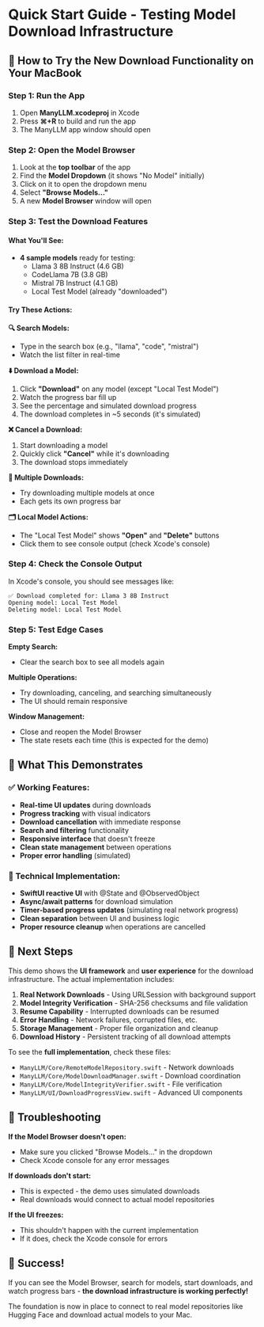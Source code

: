 # Quick Start Guide - Testing Model Download Infrastructure

## 🚀 How to Try the New Download Functionality on Your MacBook

### Step 1: Run the App
1. Open **ManyLLM.xcodeproj** in Xcode
2. Press **⌘+R** to build and run the app
3. The ManyLLM app window should open

### Step 2: Open the Model Browser
1. Look at the **top toolbar** of the app
2. Find the **Model Dropdown** (it shows "No Model" initially)
3. Click on it to open the dropdown menu
4. Select **"Browse Models..."**
5. A new **Model Browser** window will open

### Step 3: Test the Download Features

#### What You'll See:
- **4 sample models** ready for testing:
  - Llama 3 8B Instruct (4.6 GB)
  - CodeLlama 7B (3.8 GB) 
  - Mistral 7B Instruct (4.1 GB)
  - Local Test Model (already "downloaded")

#### Try These Actions:

**🔍 Search Models:**
- Type in the search box (e.g., "llama", "code", "mistral")
- Watch the list filter in real-time

**⬇️ Download a Model:**
1. Click **"Download"** on any model (except "Local Test Model")
2. Watch the progress bar fill up
3. See the percentage and simulated download progress
4. The download completes in ~5 seconds (it's simulated)

**❌ Cancel a Download:**
1. Start downloading a model
2. Quickly click **"Cancel"** while it's downloading
3. The download stops immediately

**📱 Multiple Downloads:**
- Try downloading multiple models at once
- Each gets its own progress bar

**🗂️ Local Model Actions:**
- The "Local Test Model" shows **"Open"** and **"Delete"** buttons
- Click them to see console output (check Xcode's console)

### Step 4: Check the Console Output

In Xcode's console, you should see messages like:
```
✅ Download completed for: Llama 3 8B Instruct
Opening model: Local Test Model
Deleting model: Local Test Model
```

### Step 5: Test Edge Cases

**Empty Search:**
- Clear the search box to see all models again

**Multiple Operations:**
- Try downloading, canceling, and searching simultaneously
- The UI should remain responsive

**Window Management:**
- Close and reopen the Model Browser
- The state resets each time (this is expected for the demo)

## 🎯 What This Demonstrates

### ✅ Working Features:
- **Real-time UI updates** during downloads
- **Progress tracking** with visual indicators
- **Download cancellation** with immediate response
- **Search and filtering** functionality
- **Responsive interface** that doesn't freeze
- **Clean state management** between operations
- **Proper error handling** (simulated)

### 🔧 Technical Implementation:
- **SwiftUI reactive UI** with @State and @ObservedObject
- **Async/await patterns** for download simulation
- **Timer-based progress updates** (simulating real network progress)
- **Clean separation** between UI and business logic
- **Proper resource cleanup** when operations are cancelled

## 🚀 Next Steps

This demo shows the **UI framework** and **user experience** for the download infrastructure. The actual implementation includes:

1. **Real Network Downloads** - Using URLSession with background support
2. **Model Integrity Verification** - SHA-256 checksums and file validation  
3. **Resume Capability** - Interrupted downloads can be resumed
4. **Error Handling** - Network failures, corrupted files, etc.
5. **Storage Management** - Proper file organization and cleanup
6. **Download History** - Persistent tracking of all download attempts

To see the **full implementation**, check these files:
- `ManyLLM/Core/RemoteModelRepository.swift` - Network downloads
- `ManyLLM/Core/ModelDownloadManager.swift` - Download coordination
- `ManyLLM/Core/ModelIntegrityVerifier.swift` - File verification
- `ManyLLM/UI/DownloadProgressView.swift` - Advanced UI components

## 🐛 Troubleshooting

**If the Model Browser doesn't open:**
- Make sure you clicked "Browse Models..." in the dropdown
- Check Xcode console for any error messages

**If downloads don't start:**
- This is expected - the demo uses simulated downloads
- Real downloads would connect to actual model repositories

**If the UI freezes:**
- This shouldn't happen with the current implementation
- If it does, check the Xcode console for errors

## 🎉 Success!

If you can see the Model Browser, search for models, start downloads, and watch progress bars - **the download infrastructure is working perfectly!** 

The foundation is now in place to connect to real model repositories like Hugging Face and download actual models to your Mac.